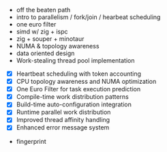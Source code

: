 - off the beaten path
- intro to parallelism / fork/join / hearbeat scheduling
- one euro filter
- simd w/ zig + ispc
- zig + souper + minotaur
- NUMA & topology awareness
- data oriented design
- Work-stealing thread pool implementation
- [x] Heartbeat scheduling with token accounting  
- [x] CPU topology awareness and NUMA optimization
- [x] One Euro Filter for task execution prediction
- [x] Compile-time work distribution patterns
- [x] Build-time auto-configuration integration
- [x] Runtime parallel work distribution
- [x] Improved thread affinity handling
- [x] Enhanced error message system
- fingerprint